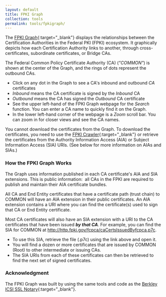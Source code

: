 ```yaml
---
layout: default 
title: FPKI Graph
collection: tools
permalink: tools/fpkigraph/
---
```


The [FPKI Graph](https://fpki-graph.fpki-lab.gov/){:target="_blank"} displays the relationships between the Certification Authorities in the Federal PKI (FPKI) ecosystem. It graphically depicts how each Certification Authority links to another, through cross-certificates, subordinate certificates, or Bridge CAs.  

The Federal Common Policy Certificate Authority (CA) (_"COMMON"_) is shown at the center of the Graph, and the rings of dots represent the outbound CAs. 

- Click on any dot in the Graph to see a CA's inbound and outbound _CA_ certificates
- _Inbound_ means the CA certificate is signed by the _Inbound_ CA
- _Outbound_ means the CA has signed the _Outbound_ CA certificate
- See the upper left-hand of the FPKI Graph webpage for the _Search_ function. You can enter a CA name to quickly find it on the Graph.
- In the lower left-hand corner of the webpage is a _Zoom_ scroll bar. You can zoom in for closer views and see the CA names.

You cannot download the certificates from the Graph. To download the certificates, you need to use the [FPKI Crawler](https://fpki-graph.fpki-lab.gov/crawler/){:target="_blank"} or retrieve the certificates from the Authority Information Access (AIA) or Subject Information Access (SIA) URIs. (See below for more information on AIAs and SIAs.)    

### How the FPKI Graph Works

The Graph uses information published in each CA certificate's AIA and SIA extensions. This is public information:&nbsp;&nbsp;all CAs in the FPKI are required to publish and maintain their AIA certificate bundles. <!--But not SIA...?-->

All CA and End Entity certificates that have a certificate path (trust chain) to COMMON will have an AIA extension in their public certificates. An AIA extension contains a URI where you can find the certificate(s) used to sign that CA or End Entity certificate.  

Most CA certificates will also have an SIA extension with a URI to the CA certificates that have been issued **_by that CA_**. For example, you can find the SIA for COMMON at http://http.fpki.gov/fcpca/caCertsIssuedByfcpca.p7c. 

- To use this SIA, retrieve the file (.p7c) using the link above and open it.   
- You will find a dozen or more certificates that are issued by COMMON (Root) to other intermediate or issuing CAs.  
- The SIA URIs from each of these certificates can then be retrieved to find the next set of signed certificates.

### Acknowledgment

The FPKI Graph was built by using the same tools and code as the [Berkley ICSI SSL Notary](https://notary.icsi.berkeley.edu/trust-tree/){:target="_blank"}. 
